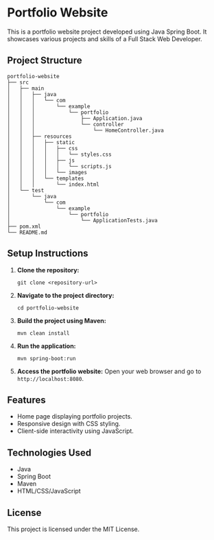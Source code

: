 # Portfolio Website

This is a portfolio website project developed using Java Spring Boot. It showcases various projects and skills of a Full Stack Web Developer.

## Project Structure

```
portfolio-website
├── src
│   ├── main
│   │   ├── java
│   │   │   └── com
│   │   │       └── example
│   │   │           └── portfolio
│   │   │               ├── Application.java
│   │   │               └── controller
│   │   │                   └── HomeController.java
│   │   ├── resources
│   │   │   ├── static
│   │   │   │   ├── css
│   │   │   │   │   └── styles.css
│   │   │   │   ├── js
│   │   │   │   │   └── scripts.js
│   │   │   │   └── images
│   │   │   └── templates
│   │   │       └── index.html
│   └── test
│       └── java
│           └── com
│               └── example
│                   └── portfolio
│                       └── ApplicationTests.java
├── pom.xml
└── README.md
```

## Setup Instructions

1. **Clone the repository:**
   ```
   git clone <repository-url>
   ```

2. **Navigate to the project directory:**
   ```
   cd portfolio-website
   ```

3. **Build the project using Maven:**
   ```
   mvn clean install
   ```

4. **Run the application:**
   ```
   mvn spring-boot:run
   ```

5. **Access the portfolio website:**
   Open your web browser and go to `http://localhost:8080`.

## Features

- Home page displaying portfolio projects.
- Responsive design with CSS styling.
- Client-side interactivity using JavaScript.

## Technologies Used

- Java
- Spring Boot
- Maven
- HTML/CSS/JavaScript

## License

This project is licensed under the MIT License.